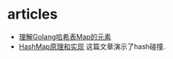 # articles

+ [理解Golang哈希表Map的元素](https://www.cnblogs.com/itbsl/p/10600110.html)
+ [HashMap原理和实现](https://www.imooc.com/article/45702) 这篇文章演示了hash碰撞.
